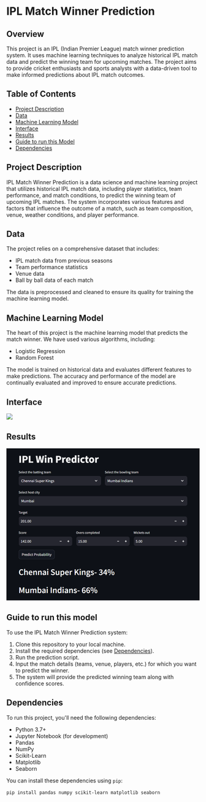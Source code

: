 # IPL Match Winner Prediction

## Overview

This project is an IPL (Indian Premier League) match winner prediction system. It uses machine learning techniques to analyze historical IPL match data and predict the winning team for upcoming matches. The project aims to provide cricket enthusiasts and sports analysts with a data-driven tool to make informed predictions about IPL match outcomes.

## Table of Contents

- [Project Description](#project-description)
- [Data](#data)
- [Machine Learning Model](#machine-learning-model)
- [Interface](#interface)
- [Results](#results)
- [Guide to run this Model](#guide-to-run-this-model)
- [Dependencies](#dependencies)

## Project Description

IPL Match Winner Prediction is a data science and machine learning project that utilizes historical IPL match data, including player statistics, team performance, and match conditions, to predict the winning team of upcoming IPL matches. The system incorporates various features and factors that influence the outcome of a match, such as team composition, venue, weather conditions, and player performance.

## Data

The project relies on a comprehensive dataset that includes:

- IPL match data from previous seasons
- Team performance statistics
- Venue data
- Ball by ball data of each match

The data is preprocessed and cleaned to ensure its quality for training the machine learning model.

## Machine Learning Model

The heart of this project is the machine learning model that predicts the match winner. We have used various algorithms, including:

- Logistic Regression
- Random Forest

The model is trained on historical data and evaluates different features to make predictions. The accuracy and performance of the model are continually evaluated and improved to ensure accurate predictions.

## Interface
![](./Images/Interface.png)

## Results
![](./Images/results.png)


## Guide to run this model

To use the IPL Match Winner Prediction system:

1. Clone this repository to your local machine.
2. Install the required dependencies (see [Dependencies](#dependencies)).
3. Run the prediction script.
4. Input the match details (teams, venue, players, etc.) for which you want to predict the winner.
5. The system will provide the predicted winning team along with confidence scores.

## Dependencies

To run this project, you'll need the following dependencies:

- Python 3.7+
- Jupyter Notebook (for development)
- Pandas
- NumPy
- Scikit-Learn
- Matplotlib
- Seaborn

You can install these dependencies using `pip`:

```bash
pip install pandas numpy scikit-learn matplotlib seaborn
